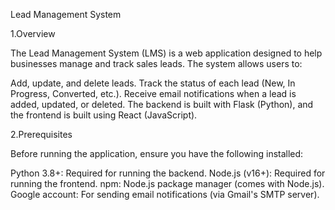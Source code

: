 Lead Management System

1.Overview

The Lead Management System (LMS) is a web application designed to help businesses manage and track sales leads. The system allows users to:

Add, update, and delete leads.
Track the status of each lead (New, In Progress, Converted, etc.).
Receive email notifications when a lead is added, updated, or deleted.
The backend is built with Flask (Python), and the frontend is built using React (JavaScript).

2.Prerequisites

Before running the application, ensure you have the following installed:

Python 3.8+: Required for running the backend.
Node.js (v16+): Required for running the frontend.
npm: Node.js package manager (comes with Node.js).
Google account: For sending email notifications (via Gmail's SMTP server).
